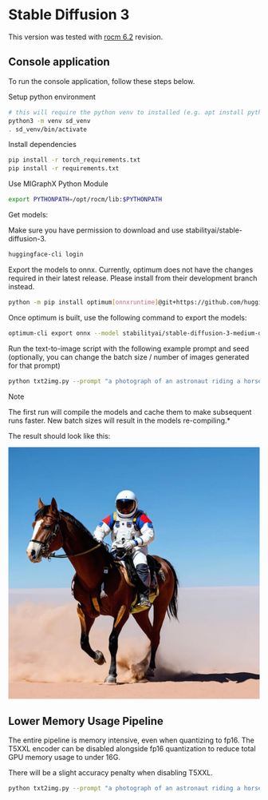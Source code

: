# Stable Diffusion 3

This version was tested with [rocm 6.2](https://github.com/ROCmSoftwarePlatform/AMDMIGraphX/tree/rocm-6.2.0) revision.

## Console application

To run the console application, follow these steps below.

Setup python environment

```bash
# this will require the python venv to installed (e.g. apt install python3.8-venv)
python3 -m venv sd_venv
. sd_venv/bin/activate
```

Install dependencies

```bash
pip install -r torch_requirements.txt
pip install -r requirements.txt
```

Use MIGraphX Python Module

```bash
export PYTHONPATH=/opt/rocm/lib:$PYTHONPATH
```

Get models:

Make sure you have permission to download and use stabilityai/stable-diffusion-3.
```bash
huggingface-cli login
```

Export the models to onnx. 
Currently, optimum does not have the changes required in their latest release. Please install from their development branch instead.
```bash
python -m pip install optimum[onnxruntime]@git+https://github.com/huggingface/optimum.git
```

Once optimum is built, use the following command to export the models:
```bash
optimum-cli export onnx --model stabilityai/stable-diffusion-3-medium-diffusers  models/sd3
```

Run the text-to-image script with the following example prompt and seed (optionally, you can change the batch size / number of images generated for that prompt)

```bash
python txt2img.py --prompt "a photograph of an astronaut riding a horse" --steps 50 --output astro_horse.jpg
```
> [!NOTE]
> The first run will compile the models and cache them to make subsequent runs faster. New batch sizes will result in the models re-compiling.*

The result should look like this:

![example_output.jpg](./example_output.jpg)

## Lower Memory Usage Pipeline
The entire pipeline is memory intensive, even when quantizing to fp16. The T5XXL encoder can be disabled alongside fp16 quantization to reduce total GPU memory usage to under 16G.

There will be a slight accuracy penalty when disabling T5XXL.
```bash
python txt2img.py --prompt "a photograph of an astronaut riding a horse" --steps 50 --skip-t5 --fp16=all --output astro_horse.jpg
```


